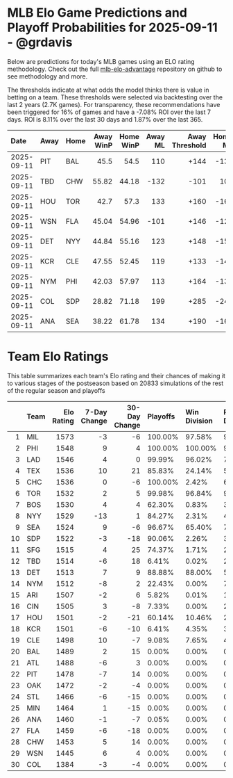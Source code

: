 # MLB Elo Game Predictions and Playoff Probabilities for 2025-09-11 - @grdavis
Below are predictions for today's MLB games using an ELO rating methodology. Check out the full [mlb-elo-advantage](https://github.com/grdavis/mlb-elo-advantage) repository on github to see methodology and more.

The thresholds indicate at what odds the model thinks there is value in betting on a team. These thresholds were selected via backtesting over the last 2 years (2.7K games). For transparency, these recommendations have been triggered for 16% of games and have a -7.08% ROI over the last 7 days. ROI is 8.11% over the last 30 days and 1.87% over the last 365.

| Date       | Away   | Home   |   Away WinP |   Home WinP |   Away ML |   Away Threshold |   Home ML |   Home Threshold |
|:-----------|:-------|:-------|------------:|------------:|----------:|-----------------:|----------:|-----------------:|
| 2025-09-11 | PIT    | BAL    |       45.5  |       54.5  |       110 |             +144 |      -134 |             +104 |
| 2025-09-11 | TBD    | CHW    |       55.82 |       44.18 |      -132 |             -101 |       109 |             +151 |
| 2025-09-11 | HOU    | TOR    |       42.7  |       57.3  |       133 |             +160 |      -163 |             -107 |
| 2025-09-11 | WSN    | FLA    |       45.04 |       54.96 |      -101 |             +146 |      -121 |             +102 |
| 2025-09-11 | DET    | NYY    |       44.84 |       55.16 |       123 |             +148 |      -150 |             +101 |
| 2025-09-11 | KCR    | CLE    |       47.55 |       52.45 |       119 |             +133 |      -144 |             +112 |
| 2025-09-11 | NYM    | PHI    |       42.03 |       57.97 |       113 |             +164 |      -137 |             -109 |
| 2025-09-11 | COL    | SDP    |       28.82 |       71.18 |       199 |             +285 |      -249 |             -179 |
| 2025-09-11 | ANA    | SEA    |       38.22 |       61.78 |       134 |             +190 |      -164 |             -126 |

# Team Elo Ratings
This table summarizes each team's Elo rating and their chances of making it to various stages of the postseason based on 20833 simulations of the rest of the regular season and playoffs

|    | Team   |   Elo Rating |   7-Day Change |   30-Day Change | Playoffs   | Win Division   | Reach Div. Rd.   | Reach CS   | Reach WS   | Win WS   |
|---:|:-------|-------------:|---------------:|----------------:|:-----------|:---------------|:-----------------|:-----------|:-----------|:---------|
|  1 | MIL    |         1573 |             -3 |              -6 | 100.00%    | 97.58%         | 99.22%           | 65.82%     | 41.53%     | 28.84%   |
|  2 | PHI    |         1548 |              9 |               4 | 100.00%    | 100.00%        | 93.56%           | 51.61%     | 23.37%     | 13.96%   |
|  3 | LAD    |         1546 |              4 |               0 | 99.99%     | 96.02%         | 70.40%           | 34.74%     | 15.26%     | 8.88%    |
|  4 | TEX    |         1536 |             10 |              21 | 85.83%     | 24.14%         | 55.49%           | 29.70%     | 16.11%     | 6.80%    |
|  5 | CHC    |         1536 |              0 |              -6 | 100.00%    | 2.42%          | 61.35%           | 22.52%     | 10.78%     | 5.86%    |
|  6 | TOR    |         1532 |              2 |               5 | 99.98%     | 96.84%         | 98.37%           | 52.95%     | 28.92%     | 11.42%   |
|  7 | BOS    |         1530 |              4 |               4 | 62.30%     | 0.83%          | 31.57%           | 15.74%     | 8.19%      | 3.12%    |
|  8 | NYY    |         1529 |            -13 |               1 | 84.27%     | 2.31%          | 44.35%           | 21.23%     | 11.35%     | 4.53%    |
|  9 | SEA    |         1524 |              9 |              -6 | 96.67%     | 65.40%         | 78.71%           | 41.57%     | 20.02%     | 7.58%    |
| 10 | SDP    |         1522 |             -3 |             -18 | 90.06%     | 2.26%          | 35.77%           | 12.06%     | 4.79%      | 2.30%    |
| 11 | SFG    |         1515 |              4 |              25 | 74.37%     | 1.71%          | 27.43%           | 9.22%      | 3.06%      | 1.41%    |
| 12 | TBD    |         1514 |             -6 |              18 | 6.41%      | 0.02%          | 2.55%            | 1.14%      | 0.47%      | 0.13%    |
| 13 | DET    |         1513 |              7 |               9 | 88.88%     | 88.00%         | 51.88%           | 22.55%     | 9.35%      | 3.16%    |
| 14 | NYM    |         1512 |             -8 |               2 | 22.43%     | 0.00%          | 7.97%            | 2.63%      | 0.80%      | 0.30%    |
| 15 | ARI    |         1507 |             -2 |               6 | 5.82%      | 0.01%          | 1.97%            | 0.66%      | 0.21%      | 0.05%    |
| 16 | CIN    |         1505 |              3 |              -8 | 7.33%      | 0.00%          | 2.34%            | 0.73%      | 0.21%      | 0.10%    |
| 17 | HOU    |         1501 |             -2 |             -21 | 60.14%     | 10.46%         | 29.70%           | 12.23%     | 4.58%      | 1.31%    |
| 18 | KCR    |         1501 |             -6 |             -10 | 6.41%      | 4.35%          | 3.02%            | 1.26%      | 0.43%      | 0.11%    |
| 19 | CLE    |         1498 |             10 |              -7 | 9.08%      | 7.65%          | 4.34%            | 1.62%      | 0.57%      | 0.13%    |
| 20 | BAL    |         1489 |              2 |              15 | 0.00%      | 0.00%          | 0.00%            | 0.00%      | 0.00%      | 0.00%    |
| 21 | ATL    |         1488 |             -6 |               3 | 0.00%      | 0.00%          | 0.00%            | 0.00%      | 0.00%      | 0.00%    |
| 22 | PIT    |         1478 |             -7 |              14 | 0.00%      | 0.00%          | 0.00%            | 0.00%      | 0.00%      | 0.00%    |
| 23 | OAK    |         1472 |             -2 |              -4 | 0.00%      | 0.00%          | 0.00%            | 0.00%      | 0.00%      | 0.00%    |
| 24 | STL    |         1466 |             -6 |             -15 | 0.00%      | 0.00%          | 0.00%            | 0.00%      | 0.00%      | 0.00%    |
| 25 | MIN    |         1464 |              1 |             -15 | 0.00%      | 0.00%          | 0.00%            | 0.00%      | 0.00%      | 0.00%    |
| 26 | ANA    |         1460 |             -1 |              -7 | 0.05%      | 0.00%          | 0.01%            | 0.00%      | 0.00%      | 0.00%    |
| 27 | FLA    |         1459 |             -6 |             -18 | 0.00%      | 0.00%          | 0.00%            | 0.00%      | 0.00%      | 0.00%    |
| 28 | CHW    |         1453 |              5 |              14 | 0.00%      | 0.00%          | 0.00%            | 0.00%      | 0.00%      | 0.00%    |
| 29 | WSN    |         1445 |              6 |               4 | 0.00%      | 0.00%          | 0.00%            | 0.00%      | 0.00%      | 0.00%    |
| 30 | COL    |         1384 |             -3 |              -4 | 0.00%      | 0.00%          | 0.00%            | 0.00%      | 0.00%      | 0.00%    |